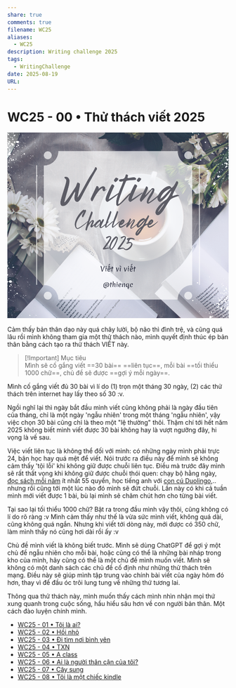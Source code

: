```yaml
---
share: true
comments: true
filename: WC25
aliases:
  - WC25
description: Writing challenge 2025
tags:
  - WritingChallenge
date: 2025-08-19
URL:
---
```

# WC25 - 00 • Thử thách viết 2025  
  
![WC25 00.png](../assets/img/WC25%2000.png)  
  
Cảm thấy bản thân dạo này quá chây lười, bộ não thì đình trệ, và cũng quá lâu rồi mình không tham gia một thử thách nào, mình quyết định thúc ép bản thân bằng cách tạo ra thử thách VIẾT này.   
  
> [!Important] Mục tiêu  
> Mình sẽ cố gắng viết ==30 bài== ==liên tục==, mỗi bài ==tối thiểu 1000 chữ==, chủ đề sẽ được ==gợi ý mỗi ngày==.  
  
Mình cố gắng viết đủ 30 bài vì lí do (1) trọn một tháng 30 ngày, (2) các thử thách trên internet hay lấy theo số 30 :v.  
  
Ngồi nghĩ lại thì ngày bắt đầu mình viết cũng không phải là ngày đầu tiên của tháng, chỉ là một ngày 'ngẫu nhiên' trong một tháng 'ngẫu nhiên', vậy việc chọn 30 bài cũng chỉ là theo một "lệ thường" thôi. Thậm chí tới hết năm 2025 không biết mình viết được 30 bài không hay là vượt ngưỡng đây, hi vọng là vế sau.  
  
Việc viết liên tục là không thể đối với mình: có những ngày mình phải trực 24, bận học hay quá mệt để viết. Nói trước ra điều này để mình sẽ không cảm thấy 'tội lỗi' khi không giữ được chuỗi liên tục. Điều mà trước đây mình sẽ rất thất vọng khi không giữ được chuỗi thói quen: chạy bộ hằng ngày, [đọc sách mỗi năm](./reading-challenge.md) ít nhất 55 quyển, học tiếng anh với [con cú Duolingo](https://blognaykhongxam.substack.com/p/cach-duolingo-khien-ta-nghien-hoc),.. nhưng rồi cũng tới một lúc nào đó mình sẽ đứt chuỗi. Lần này có khi cả tuần mình mới viết được 1 bài, bù lại mình sẽ chăm chút hơn cho từng bài viết.  
  
Tại sao lại tối thiểu 1000 chữ? Bật ra trong đầu mình vậy thôi, cũng không có lí do rõ ràng :v Mình cảm thấy như thế là vừa sức mình viết, không quá dài, cũng không quá ngắn. Nhưng khi viết tới dòng này, mới được có 350 chữ, làm mình thấy nó cũng hơi dài rồi ấy :v  
  
Chủ đề mình viết là không biết trước. Mình sẽ dùng ChatGPT để gợi ý một chủ đề ngẫu nhiên cho mỗi bài, hoặc cũng có thể là những bài nháp trong kho của mình, hãy cũng có thể là một chủ đề mình muốn viết. Mình sẽ không có một danh sách các chủ đề cố định như những thử thách trên mạng. Điều này sẽ giúp mình tập trung vào chính bài viết của ngày hôm đó hơn, thay vì để đầu óc trôi lung tung về những thứ tương lai.  
  
Thông qua thử thách này, mình muốn thấy cách mình nhìn nhận mọi thứ xung quanh trong cuộc sống, hầu hiểu sâu hơn về con người bản thân. Một cách đào luyện chính mình.  
  
- [WC25 - 01 • Tôi là ai?](./WC25-01.md)  
- [WC25 - 02 • Hồi nhỏ](./WC25-02.md)  
- [WC25 - 03 • Đi tìm nơi bình yên](./WC25-03.md)  
- [WC25 - 04 • TXN](./WC25-04.md)  
- [WC25 - 05 • A class](./WC25-05.md)  
- [WC25 - 06 • Ai là người thân cận của tôi?](./WC25-06.md)  
- [WC25 - 07 • Cây sung](./WC25-07.md)  
- [WC25 - 08 • Tôi là một chiếc kindle](./WC25-08.md)